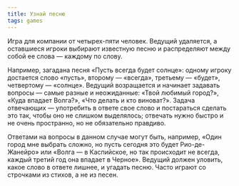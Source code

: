 ```yaml
---
title: Узнай песню
tags: games
---
```


Игра для компании от четырех-пяти человек. Ведущий удаляется, а остав­шиеся игроки выбирают известную песню и распределяют между собой ее слова — каждому по слову. 

Например, загадана песня «Пусть всегда будет солнце»: одному игроку достается слово «пусть», второму — «всегда», тре­тьему — «будет», четвертому — «солнце». Ведущий возращается и начинает задавать вопросы — самые разные и неожиданные: «Твой любимый город?», «Куда впадает Волга?», «Что делать и кто виноват?». Задача отвечающих — употре­бить в ответе свое слово и постараться сделать это так, чтобы оно не слишком выделялось; отвечать нужно быстро и не очень пространно, но не обязательно правдиво. 

Ответами на вопросы в данном случае могут быть, например, «Один город мне выбрать сложно, но пусть сегодня это будет Рио-де-Жанейро» или «Волга — в Каспийское, но так происходит не всегда, каждый третий год она впадает в Черное». Ведущий должен уловить, какое слово в ответе лишнее, и угадать песню. Часто играют со строчками из стихов, а не из песен.